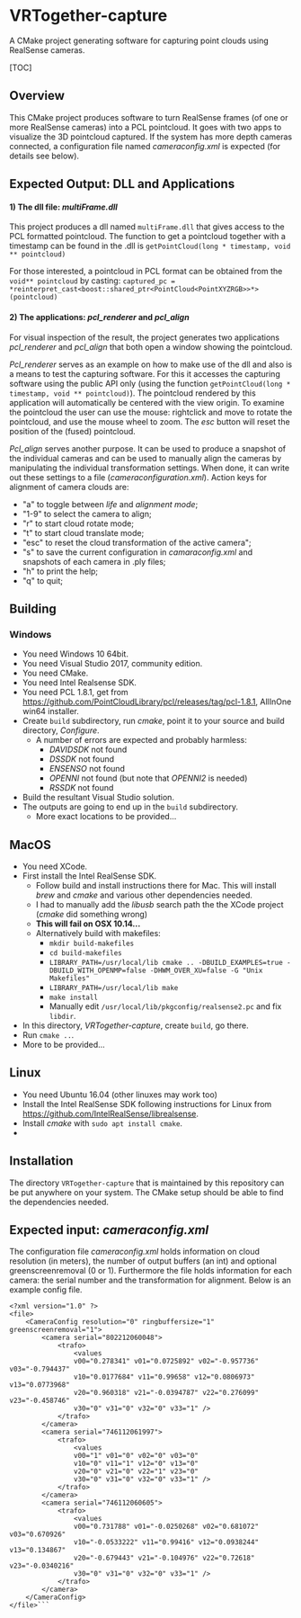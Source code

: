 # VRTogether-capture
A CMake project generating software for capturing point clouds using RealSense cameras.

[TOC]

## Overview

This CMake project produces software to turn RealSense frames (of one or more RealSense cameras) into a PCL pointcloud. It goes with two apps to visualize the 3D pointcloud captured.
If the system has more depth cameras connected, a configuration file named *cameraconfig.xml* is expected (for details see below).

## Expected Output: DLL and Applications

#### 1) The dll file: *multiFrame.dll*

This project produces a dll named `multiFrame.dll` that gives access to the PCL formatted pointcloud. The function to get a pointcloud together with a timestamp can be found in the .dll is `getPointCloud(long * timestamp, void ** pointcloud)`

For those interested, a pointcloud in PCL format can be obtained from the `void** pointcloud` by casting: `captured_pc = *reinterpret_cast<boost::shared_ptr<PointCloud<PointXYZRGB>>*>(pointcloud)`

#### 2) The applications: *pcl_renderer* and *pcl_align*

For visual inspection of the result, the project generates two applications *pcl_renderer* and  *pcl_align* that both open a window showing the pointcloud.

*Pcl_renderer* serves as an example on how to make use of the dll and also is a means to test the capturing software. For this it accesses the capturing software using the public API only (using the function `getPointCloud(long * timestamp, void ** pointcloud)`). The pointcloud rendered by this application will automatically be centered with the view origin.
To examine the pointcloud the user can use the mouse: rightclick and move to rotate the pointcloud, and use the mouse wheel to zoom. The *esc* button will reset the position of the (fused) pointcloud.

*Pcl_align* serves another purpose. It can be used to produce a snapshot of the individual cameras and can be used to manually align the cameras by manipulating the individual transformation settings. When done, it can write out these settings to a file (*cameraconfiguration.xml*).
Action keys for alignment of camera clouds are:

- "a" to toggle between *life* and *alignment mode*;
- "1-9" to select the camera to align;
- "r" to start cloud rotate mode;
- "t" to start cloud translate mode;
- "esc" to reset the cloud transformation of the active camera";
- "s" to save the current configuration in *camaraconfig.xml* and snapshots of each camera in .ply files;
- "h" to print the help;
- "q" to quit;

## Building

### Windows

- You need Windows 10 64bit.
- You need Visual Studio 2017, community edition.
- You need CMake.
- You need Intel Realsense SDK.
- You need PCL 1.8.1, get from <https://github.com/PointCloudLibrary/pcl/releases/tag/pcl-1.8.1>, AllInOne win64 installer.
- Create `build` subdirectory, run *cmake*, point it to your source and build directory, *Configure*.
	- A number of errors are expected and probably harmless:
		- *DAVIDSDK* not found
		- *DSSDK* not found
		- *ENSENSO* not found
		- *OPENNI* not found (but note that *OPENNI2* is needed)
		- *RSSDK* not found
- Build the resultant Visual Studio solution.
- The outputs are going to end up in the `build` subdirectory.
	- More exact locations to be provided...

## MacOS

- You need XCode.
- First install the Intel RealSense SDK.
	- Follow build and install instructions there for Mac. This will install *brew* and *cmake* and various other dependencies needed.
	- I had to manually add the *libusb* search path the the XCode project (*cmake* did something wrong)
	- **This will fail on OSX 10.14...**
	- Alternatively build with makefiles:
		- `mkdir build-makefiles`
		- `cd build-makefiles`
		- `LIBRARY_PATH=/usr/local/lib cmake .. -DBUILD_EXAMPLES=true -DBUILD_WITH_OPENMP=false -DHWM_OVER_XU=false -G "Unix Makefiles"`
		- `LIBRARY_PATH=/usr/local/lib make`
		- `make install`
		- Manually edit `/usr/local/lib/pkgconfig/realsense2.pc` and fix `libdir`.
- In this directory, *VRTogether-capture*, create `build`, go there.
- Run `cmake ..`.
- More to be provided...

## Linux

- You need Ubuntu 16.04 (other linuxes may work too)
- Install the Intel RealSense SDK following instructions for Linux from <https://github.com/IntelRealSense/librealsense>.
- Install _cmake_ with `sudo apt install cmake`.
- 

## Installation

The directory `VRTogether-capture` that is maintained by this repository can be put anywhere on your system.
The CMake setup should be able to find the dependencies needed.

## Expected input: *cameraconfig.xml*

The configuration file *cameraconfig.xml* holds information on cloud resolution (in meters), the number of output buffers (an int) and optional greenscreenremoval (0 or 1). Furthermore the file holds information for each camera: the serial number and the transformation for alignment. Below is an example config file.
```
<?xml version="1.0" ?>
<file>
    <CameraConfig resolution="0" ringbuffersize="1" greenscreenremoval="1">
        <camera serial="802212060048">
            <trafo>
                <values 
                v00="0.278341" v01="0.0725892" v02="-0.957736" v03="-0.794437"
                v10="0.0177684" v11="0.99658" v12="0.0806973" v13="0.0773968"
                v20="0.960318" v21="-0.0394787" v22="0.276099" v23="-0.458746"
                v30="0" v31="0" v32="0" v33="1" />
            </trafo>
        </camera>
        <camera serial="746112061997">
            <trafo>
                <values 
                v00="1" v01="0" v02="0" v03="0"
                v10="0" v11="1" v12="0" v13="0"
                v20="0" v21="0" v22="1" v23="0"
                v30="0" v31="0" v32="0" v33="1" />
            </trafo>
        </camera>
        <camera serial="746112060605">
            <trafo>
                <values 
                v00="0.731788" v01="-0.0250268" v02="0.681072" v03="0.670926"
                v10="-0.0533222" v11="0.99416" v12="0.0938244" v13="0.134867"
                v20="-0.679443" v21="-0.104976" v22="0.72618" v23="-0.0340216"
                v30="0" v31="0" v32="0" v33="1" />
            </trafo>
        </camera>
    </CameraConfig>
</file>```
